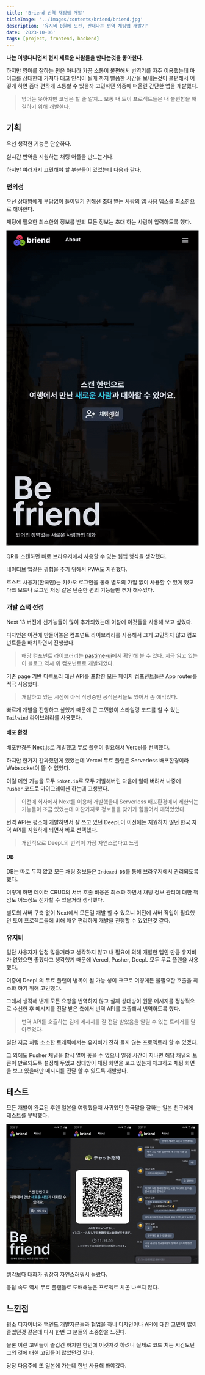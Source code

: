 ```yaml
---
title: 'Briend 번역 채팅앱 개발'
titleImage: '../images/contents/briend/briend.jpg'
description: '유지비 0원에 도전, 짠내나는 번역 채팅앱 개발기'
date: '2023-10-06'
tags: [project, frontend, backend]
---
```


**나는 여행다니면서 현지 새로운 사람들을 만나는것을 좋아한다.**

하지만 영어를 잘하는 편은 아니라 가끔 소통이 불편해서 번역기를 자주 이용했는데 마이크를 상대한테 가져다 대고 인식이 될때 까지 뻘쭘한 시간을 보내는것이 불편해서 어떻게 하면 좀더 편하게 소통할 수 있을까 고민하던 와중에 떠올린 간단한 앱을 개발했다.

> 영어는 못하지만 코딩은 할 줄 알지...
> 보통 내 토이 프로젝트들은 내 불편함을 해결하기 위해 개발한다.

## 기획

우선 생각한 기능은 단순하다.

실시간 번역을 지원하는 채팅 어플을 만드는거다.

하지만 여러가지 고민해야 할 부분들이 있었는데 다음과 같다.

### 편의성

우선 상대방에게 부담없이 들이밀기 위해선 초대 받는 사람의 앱 사용 뎁스를 최소한으로 해야한다.

채팅에 필요한 최소한의 정보를 받되 모든 정보는 초대 하는 사람이 입력하도록 했다.

![상대방이 QR을 스캔하고 채팅을 수락하면 채팅방이 열림](../images/contents/briend/briend2.gif)

QR을 스캔하면 바로 브라우저에서 사용할 수 있는 웹앱 형식을 생각했다.

네이티브 앱같은 경험을 주기 위해서 PWA도 지원했다.

호스트 사용자(한국인)는 카카오 로그인을 통해 별도의 가입 없이 사용할 수 있게 했고 다크 모드나 로그인 저장 같은 단순한 편의 기능들만 추가 해주었다.

### 개발 스택 선정

Next 13 버전에 신기능들이 많이 추가되었는데 이참에 이것들을 사용해 보고 싶었다.

디자인은 이전에 만들어놓은 컴포넌트 라이브러리를 사용해서 크게 고민하지 않고 컴포넌트들을 배치하면서 진행했다.

> 해당 컴포넌트 라이브러리는 [pastime-ui](https://github.com/HyeokjaeLee/pastime-ui)에서 확인해 볼 수 있다.
> 지금 읽고 있는 이 블로그 역시 위 컴포넌트로 개발되었다.

기존 page 기반 디렉토리 대신 API를 포함한 모든 페이지 컴포넌트들은 App router를 적극 사용했다.

> 개발하고 있는 시점에 아직 작성중인 공식문서들도 있어서 좀 애먹었다.

빠르게 개발을 진행하고 싶었기 때문에 큰 고민없이 스타일링 코드를 칠 수 있는 `Tailwind` 라이브러리를 사용했다.

#### 배포 환경

배포환경은 Next.js로 개발했고 무료 플랜이 필요해서 Vercel를 선택했다.

하지만 한가지 간과했던게 있었는데 Vercel 무료 플랜은 Serverless 배포한경이라 Websocket이 뜰 수 없었다.

이걸 메인 기능을 모두 `Soket.io`로 모두 개발해버린 다음에 알아 버려서 나중에 `Pusher` 코드로 마이그레이션 하는데 고생했다.

> 이전에 회사에서 Next를 이용해 개발했을때 Serverless 배포환경에서 제한되는 기능들이 조금 있었는데 마찬가지로 정보들을 찾기가 힘들어서 애먹었었다.

번역 API는 평소에 개발하면서 잘 쓰고 있던 DeepL이 이전에는 지원하지 않던 한국 지역 API를 지원하게 되면서 바로 선택했다.

> 개인적으로 DeepL의 번역이 가장 자연스럽다고 느낌

#### DB

DB는 따로 두지 않고 모든 채팅 정보들은 `Indexed DB`를 통해 브라우저에서 관리되도록 했다.

이렇게 하면 데이터 CRUD의 서버 호출 비용은 최소화 하면서 채팅 정보 관리에 대한 책임도 어느정도 전가할 수 있을거라 생각했다.

별도의 서버 구축 없이 Next에서 모든걸 개발 할 수 있으니 이전에 서버 작업이 필요했던 토이 프로젝트들에 비해 매우 편리하게 개발을 진행할 수 있었던것 같다.

### 유지비

일단 사용자가 엄청 많을거라고 생각하지 않고 내 필요에 의해 개발한 앱인 만큼 유지비가 없었으면 좋겠다고 생각했기 때문에 Vercel, Pusher, DeepL 모두 무료 플랜을 사용했다.

이중에 DeepL의 무료 플랜이 병목이 될 가능 성이 크므로 어떻게든 불필요한 호출을 최소화 하기 위해 고민했다.

그래서 생각해 낸게 모든 요청을 번역하지 않고 실제 상대방이 원문 메시지를 정상적으로 수신한 후 메시지를 전달 받은 측에서 번역 API를 호출해서 번역하도록 했다.

> 번역 API를 호출하는 김에 메시지를 잘 전달 받았음을 알릴 수 있는 트리거를 달아주었다.

일단 지금 처럼 소소한 트래픽에서는 유지비가 전혀 들지 않는 프로젝트라 할 수 있겠다.

그 외에도 Pusher 채널을 항시 열어 놓을 수 없으니 일정 시간이 지나면 해당 채널의 토큰이 만료되도록 설정해 두었고 상대방이 채팅 화면을 보고 있는지 체크하고 채팅 화면을 보고 있을때만 메시지를 전달 할 수 있도록 개발했다.

## 테스트

모든 개발이 완료된 후엔 일본을 여행했을때 사귀었던 한국말을 잘하는 일본 친구에게 테스트를 부탁했다.

![일본인 친구는 일본어로 대화하고 나는 한국어로 대화했을때 내 화면](../images/contents/briend/briend.jpg)

생각보다 대화가 굉장히 자연스러워서 놀랐다.

응답 속도 역시 무료 플랜들로 도배해놓은 프로젝트 치곤 나쁘지 않다.

## 느낀점

평소 디자이너와 백엔드 개발자분들과 협업을 하니 디자인이나 API에 대한 고민이 많이 줄었던것 같은데 다시 한번 그 분들의 소중함을 느낀다.

물론 이런 고민들이 즐겁긴 하지만 한번에 이것저것 하려니 실제로 코드 치는 시간보단 그외 것에 대한 고민들이 많았던것 같다.

당장 다음주에 또 일본에 가는데 한번 사용해 봐야겠다.
